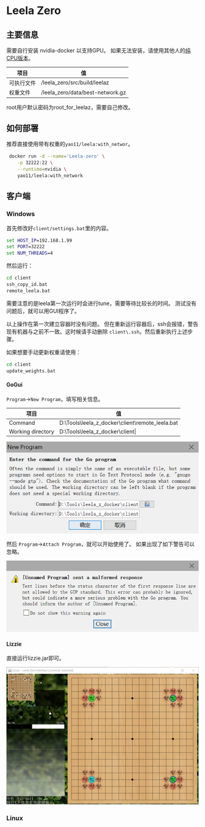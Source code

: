 # Leela Zero

## 主要信息

需要自行安装 nvidia-docker 以支持GPU。
如果无法安装，请使用其他人的[纯CPU版本](https://gitlab.com/whendrik/leelazerodocker/blob/master/README.md)。

| 项目 |  值       |
| ------ | ------ |
| 可执行文件 | /leela_zero/src/build/leelaz |
| 权重文件   | /leela_zero/data/best-network.gz|

root用户默认密码为root_for_leelaz，需要自己修改。

## 如何部署

推荐直接使用带有权重的`yao11/leela:with_networ`。
```bash
 docker run -d --name='Leela-zero' \
    -p 32222:22 \
    --runtime=nvidia \
    yao11/leela:with_network
```

## 客户端

### Windows

首先修改好`client/settings.bat`里的内容。

``` bat
set HOST_IP=192.168.1.99
set PORT=32222
set NUM_THREADS=4
```

然后运行：

``` bat
cd client
ssh_copy_id.bat
remote_leela.bat
```

需要注意的是leela第一次运行时会进行tune，需要等待比较长的时间。
测试没有问题后，就可以用GUI程序了。

以上操作在第一次建立容器时没有问题。
但在重新运行容器后，ssh会报错，警告现有机器与之前不一致。这时候请手动删除
`client\.ssh`。然后重新执行上述步骤。

如果想要手动更新权重请使用：

``` bat
cd client
update_weights.bat
```




#### GoGui

`Program`->`New Program`，填写相关信息。

| 项目 |  值       |
| ------ | ------ |
| Command | D:\Tools\leela_z_docker\client\remote_leela.bat |
| Working directory | D:\Tools\leela_z_docker\client\|

![设置](./images/gogui_settings.png)

然后 `Program`->`Attach Program`，就可以开始使用了。
如果出现了如下警告可以忽略。

![警告](./images/warning.png)

#### Lizzie

直接运行lizzie.jar即可。

![lizzie](./images/lizzie.png)


### Linux

